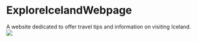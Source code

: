 # ExploreIcelandWebpage
A website dedicated to offer travel tips and information on visiting Iceland. 
![](https://github.com/lapin659/ExploreIcelandWebpage/blob/fb9a2ab9cac2e5a11f3272df1001facebd3f629e/exploreIceland/SI.PNG)
